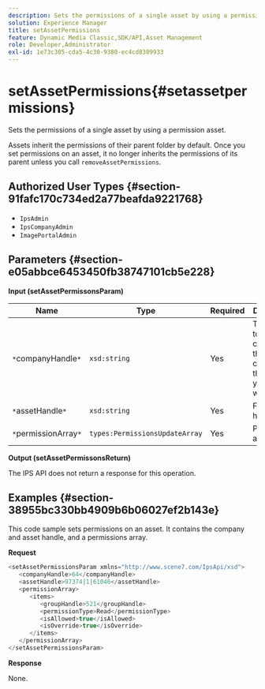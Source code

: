 ```yaml
---
description: Sets the permissions of a single asset by using a permission asset.
solution: Experience Manager
title: setAssetPermissions
feature: Dynamic Media Classic,SDK/API,Asset Management
role: Developer,Administrator
exl-id: 1e73c305-cda5-4c30-9380-ec4cd8309933
---
```

# setAssetPermissions{#setassetpermissions}

Sets the permissions of a single asset by using a permission asset.

 Assets inherit the permissions of their parent folder by default. Once you set permissions on an asset, it no longer inherits the permissions of its parent unless you call `removeAssetPermissions`. 

## Authorized User Types {#section-91fafc170c734ed2a77beafda9221768}

* `IpsAdmin` 
* `IpsCompanyAdmin` 
* `ImagePortalAdmin`

## Parameters {#section-e05abbce6453450fb38747101cb5e228}

**Input (setAssetPermissonsParam)** 

|  Name  | Type  | Required  | Description  |
|---|---|---|---|
|  `*`companyHandle`*`  | `xsd:string`  | Yes  | The handle to the company that contains the folder you want to work with.  |
|  `*`assetHandle`*`  | `xsd:string`  | Yes  | Folder handle.  |
|  `*`permissionArray`*`  | `types:PermissionsUpdateArray`  | Yes  | Permissions array.  |

**Output (setAssetPermissonsReturn)**

The IPS API does not return a response for this operation.

## Examples {#section-38955bc330bb4909b6b06027ef2b143e}

This code sample sets permissions on an asset. It contains the company and asset handle, and a permissions array.

**Request** 

```java
<setAssetPermissionsParam xmlns="http://www.scene7.com/IpsApi/xsd">
   <companyHandle>64</companyHandle>
   <assetHandle>97374|1|61046</assetHandle>
   <permissionArray>
      <items>
         <groupHandle>521</groupHandle>
         <permissionType>Read</permissionType>
         <isAllowed>true</isAllowed>
         <isOverride>true</isOverride>
      </items>
   </permissionArray>
</setAssetPermissionsParam>
```

**Response**

None.
